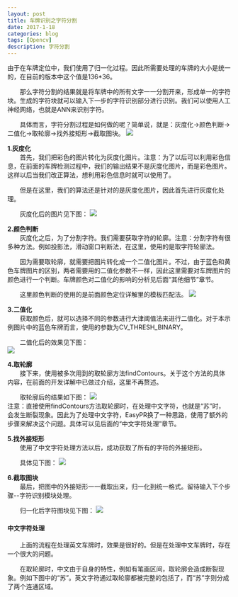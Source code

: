 ```yaml
---
layout: post
title: 车牌识别之字符分割
date: 2017-1-18
categories: blog
tags: [Opencv]
description: 字符分割
---
```


由于在车牌定位中，我们使用了归一化过程。因此所需要处理的车牌的大小是统一的，在目前的版本中这个值是136*36。

　　那么字符分割的结果就是将车牌中的所有文字一一分割开来，形成单一的字符块。生成的字符块就可以输入下一步的字符识别部分进行识别。我们可以使用人工神经网络，也就是ANN来识别字符。

　　具体而言，字符分割过程是如何做的呢？简单说，就是：灰度化->颜色判断->二值化->取轮廓->找外接矩形->截取图块。
![](http://images0.cnblogs.com/blog2015/673793/201507/271448349061225.jpg)

**1.灰度化**       
　　首先，我们把彩色的图片转化为灰度化图片。注意：为了以后可以利用彩色信息，在前面的车牌检测过程中，我们的输出结果不是灰度化图片，而是彩色图片。这样以后当我们改正算法，想利用彩色信息时就可以使用了。

　　但是在这里，我们的算法还是针对的是灰度化图片，因此首先进行灰度化处理。

　　灰度化后的图片见下图：
![](http://images0.cnblogs.com/blog2015/673793/201507/251509096563831.jpg)     

**2.颜色判断**                   
　　灰度化之后，为了分割字符。我们需要获取字符的轮廓。注意：分割字符有很多种方法。例如投影法，滑动窗口判断法，在这里，使用的是取字符轮廓法。

　　因为需要取轮廓，就需要把图片转化成一个二值化图片。不过，由于蓝色和黄色车牌图片的区别，两者需要用的二值化参数不一样，因此这里需要对车牌图片的颜色进行一个判断。车牌颜色对二值化的影响的分析见后面“其他细节”章节。

　　这里颜色判断的使用的是前面颜色定位详解里的模板匹配法。
![](http://images0.cnblogs.com/blog2015/673793/201507/271501430162052.jpg)   

**3.二值化**     
　　获取颜色后，就可以选择不同的参数进行大津阈值法来进行二值化。对于本示例图片中的蓝色车牌而言，使用的参数为CV_THRESH_BINARY。

　　二值化后的效果见下图：      
![](http://images0.cnblogs.com/blog2015/673793/201507/251532116561889.jpg)        

**4.取轮廓**        
　　接下来，使用被多次用到的取轮廓方法findContours。关于这个方法的具体内容，在前面的开发详解中已做过介绍，这里不再赘述。

　　取轮廓后的结果如下图：
![](http://images0.cnblogs.com/blog2015/673793/201507/251604550467627.jpg)  
注意：直接使用findContours方法取轮廓时，在处理中文字符，也就是“苏”时，会发生断裂现象。因此为了处理中文字符，EasyPR换了一种思路，使用了额外的步骤来解决这个问题。具体可以见后面的“中文字符处理”章节。         

**5.找外接矩形**       
　　使用了中文字符处理方法以后，成功获取了所有的字符的外接矩形。

　　具体见下图：
![](http://images0.cnblogs.com/blog2015/673793/201507/251606213598493.jpg)        

**6.截取图块**      
　　最后，把图中的外接矩形一一截取出来，归一化到统一格式。留待输入下个步骤--字符识别模块处理。

　　归一化后字符图块见下图：
![](http://images0.cnblogs.com/blog2015/673793/201507/251612306257647.jpg)     

#### 中文字符处理
　　上面的流程在处理英文车牌时，效果是很好的。但是在处理中文车牌时，存在一个很大的问题。

　　在取轮廓时，中文由于自身的特性，例如有笔画区间，取轮廓会造成断裂现象。例如下图中的“苏”。英文字符通过取轮廓都被完整的包括了，而“苏”字则分成了两个连通区域。





